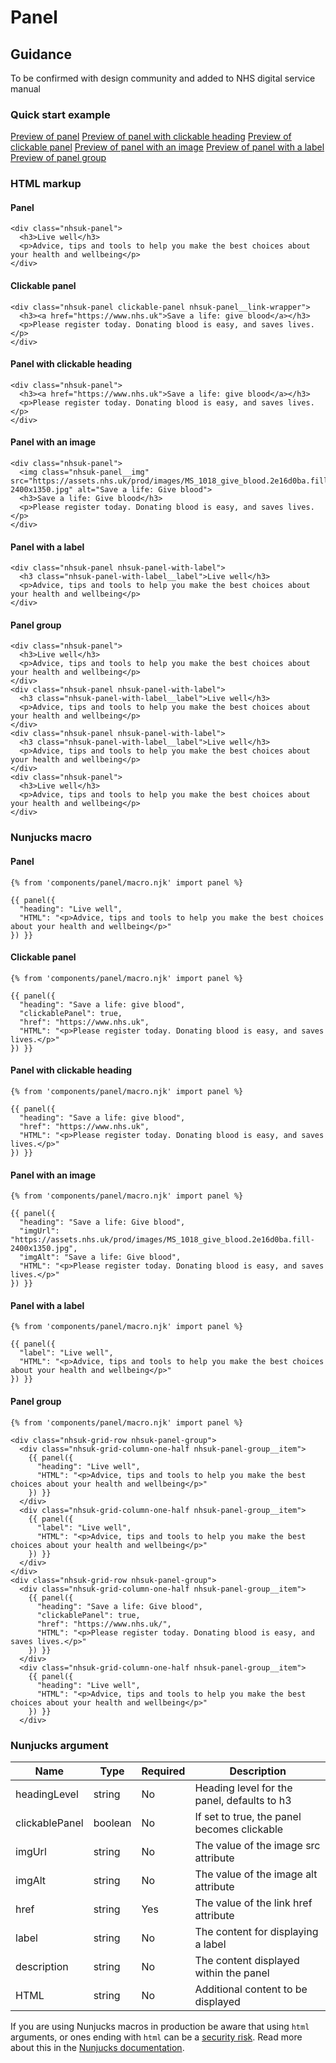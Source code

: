 # Panel

## Guidance
To be confirmed with design community and added to NHS digital service manual

### Quick start example
[Preview of panel](https://nhsuk.github.io/nhsuk-frontend/components/panel/index.html)
[Preview of panel with clickable heading](https://nhsuk.github.io/nhsuk-frontend/components/panel-clickable-heading/index.html)
[Preview of clickable panel](https://nhsuk.github.io/nhsuk-frontend/components/panel-clickable/index.html)
[Preview of panel with an image](https://nhsuk.github.io/nhsuk-frontend/components/panel-with-image/index.html)
[Preview of panel with a label](https://nhsuk.github.io/nhsuk-frontend/components/panel-with-label/index.html)
[Preview of panel group](https://nhsuk.github.io/nhsuk-frontend/components/panel-group/index.html)

### HTML markup

#### Panel
```
<div class="nhsuk-panel">
  <h3>Live well</h3>
  <p>Advice, tips and tools to help you make the best choices about your health and wellbeing</p>
</div>
```

#### Clickable panel
```
<div class="nhsuk-panel clickable-panel nhsuk-panel__link-wrapper">
  <h3><a href="https://www.nhs.uk">Save a life: give blood</a></h3>
  <p>Please register today. Donating blood is easy, and saves lives.</p>
</div>
```

#### Panel with clickable heading
```
<div class="nhsuk-panel">
  <h3><a href="https://www.nhs.uk">Save a life: give blood</a></h3>
  <p>Please register today. Donating blood is easy, and saves lives.</p>
</div>
```

#### Panel with an image
```
<div class="nhsuk-panel">
  <img class="nhsuk-panel__img" src="https://assets.nhs.uk/prod/images/MS_1018_give_blood.2e16d0ba.fill-2400x1350.jpg" alt="Save a life: Give blood">
  <h3>Save a life: Give blood</h3>
  <p>Please register today. Donating blood is easy, and saves lives.</p>
</div>
```

#### Panel with a label
```
<div class="nhsuk-panel nhsuk-panel-with-label">
  <h3 class="nhsuk-panel-with-label__label">Live well</h3>
  <p>Advice, tips and tools to help you make the best choices about your health and wellbeing</p>
</div>
```

#### Panel group
```
<div class="nhsuk-panel">
  <h3>Live well</h3>
  <p>Advice, tips and tools to help you make the best choices about your health and wellbeing</p>
</div>
<div class="nhsuk-panel nhsuk-panel-with-label">
  <h3 class="nhsuk-panel-with-label__label">Live well</h3>
  <p>Advice, tips and tools to help you make the best choices about your health and wellbeing</p>
</div>
<div class="nhsuk-panel nhsuk-panel-with-label">
  <h3 class="nhsuk-panel-with-label__label">Live well</h3>
  <p>Advice, tips and tools to help you make the best choices about your health and wellbeing</p>
</div>
<div class="nhsuk-panel">
  <h3>Live well</h3>
  <p>Advice, tips and tools to help you make the best choices about your health and wellbeing</p>
</div>
```

### Nunjucks macro  

#### Panel
```
{% from 'components/panel/macro.njk' import panel %}

{{ panel({
  "heading": "Live well",
  "HTML": "<p>Advice, tips and tools to help you make the best choices about your health and wellbeing</p>"
}) }}
```

#### Clickable panel
```
{% from 'components/panel/macro.njk' import panel %}

{{ panel({
  "heading": "Save a life: give blood",
  "clickablePanel": true,
  "href": "https://www.nhs.uk",
  "HTML": "<p>Please register today. Donating blood is easy, and saves lives.</p>"
}) }}
```

#### Panel with clickable heading
```
{% from 'components/panel/macro.njk' import panel %}

{{ panel({
  "heading": "Save a life: give blood",
  "href": "https://www.nhs.uk",
  "HTML": "<p>Please register today. Donating blood is easy, and saves lives.</p>"
}) }}
```

#### Panel with an image
```
{% from 'components/panel/macro.njk' import panel %}

{{ panel({
  "heading": "Save a life: Give blood",
  "imgUrl": "https://assets.nhs.uk/prod/images/MS_1018_give_blood.2e16d0ba.fill-2400x1350.jpg",
  "imgAlt": "Save a life: Give blood",
  "HTML": "<p>Please register today. Donating blood is easy, and saves lives.</p>"
}) }}
```

#### Panel with a label
```
{% from 'components/panel/macro.njk' import panel %}

{{ panel({
  "label": "Live well",
  "HTML": "<p>Advice, tips and tools to help you make the best choices about your health and wellbeing</p>"
}) }}
```

#### Panel group
```
{% from 'components/panel/macro.njk' import panel %}

<div class="nhsuk-grid-row nhsuk-panel-group">
  <div class="nhsuk-grid-column-one-half nhsuk-panel-group__item">
    {{ panel({
      "heading": "Live well",
      "HTML": "<p>Advice, tips and tools to help you make the best choices about your health and wellbeing</p>"
    }) }}
  </div>
  <div class="nhsuk-grid-column-one-half nhsuk-panel-group__item">
    {{ panel({
      "label": "Live well",
      "HTML": "<p>Advice, tips and tools to help you make the best choices about your health and wellbeing</p>"
    }) }}
  </div>
</div>
<div class="nhsuk-grid-row nhsuk-panel-group">
  <div class="nhsuk-grid-column-one-half nhsuk-panel-group__item">
    {{ panel({
      "heading": "Save a life: Give blood",
      "clickablePanel": true,
      "href": "https://www.nhs.uk/",
      "HTML": "<p>Please register today. Donating blood is easy, and saves lives.</p>"
    }) }}
  </div>
  <div class="nhsuk-grid-column-one-half nhsuk-panel-group__item">
    {{ panel({
      "heading": "Live well",
      "HTML": "<p>Advice, tips and tools to help you make the best choices about your health and wellbeing</p>"
    }) }}
  </div>
```

### Nunjucks argument

| Name             | Type     | Required  | Description |
| -----------------|----------|-----------|-------------|
| headingLevel     | string   | No        | Heading level for the panel, defaults to h3 |
| clickablePanel   | boolean  | No        | If set to true, the panel becomes clickable |
| imgUrl           | string   | No        | The value of the image src attribute |
| imgAlt           | string   | No        | The value of the image alt attribute |
| href             | string   | Yes       | The value of the link href attribute |
| label            | string   | No        | The content for displaying a label |
| description      | string   | No        | The content displayed within the panel |
| HTML             | string   | No        | Additional content to be displayed |


If you are using Nunjucks macros in production be aware that using `html` arguments, or ones ending with `html` can be a [security risk](https://developer.mozilla.org/en-US/docs/Glossary/Cross-site_scripting). Read more about this in the [Nunjucks documentation](https://mozilla.github.io/nunjucks/api.html#user-defined-templates-warning).